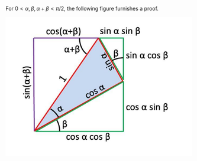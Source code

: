 For $0 < \alpha, \beta, \alpha + \beta < \pi/2$, the following figure furnishes a proof.

![](sum_of_angles.jpeg)
